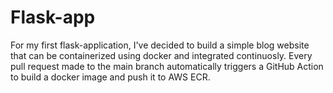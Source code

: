 # Flask-app

For my first flask-application, I've decided to build a simple blog website that can be containerized using docker and integrated continuosly. Every pull request made to the main branch automatically triggers a GitHub Action to build a docker image and push it to AWS ECR.


